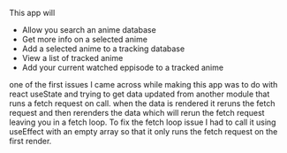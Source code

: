 This app will 
- Allow you search an anime database
- Get more info on a selected anime
- Add a selected anime to a tracking database
- View a list of tracked anime
- Add your current watched eppisode to a tracked anime

one of the first issues I came across while making this app was to do with react useState and trying to get data updated from another module that runs a fetch request on call. when the data is rendered it reruns the fetch request and then rerenders the data which will rerun the fetch request leaving you in a fetch loop.
To fix the fetch loop issue I had to call it using useEffect with an empty array so that it only runs the fetch request on the first render.